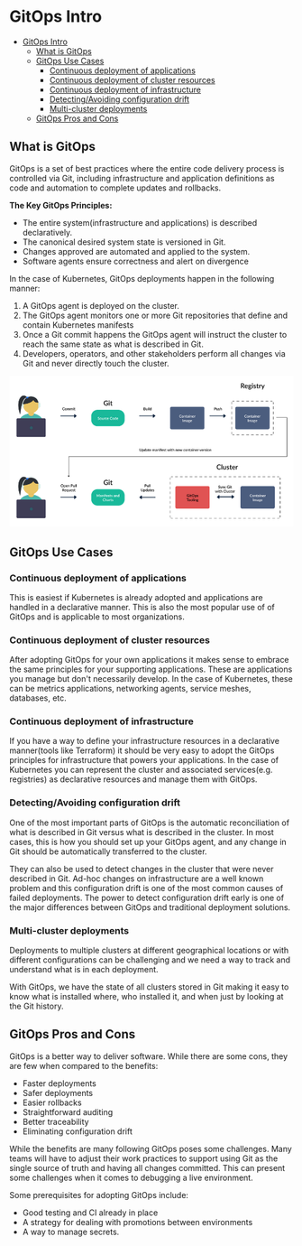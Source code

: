 # GitOps Intro

<!--toc:start-->
- [GitOps Intro](#gitops-intro)
  - [What is GitOps](#what-is-gitops)
  - [GitOps Use Cases](#gitops-use-cases)
    - [Continuous deployment of applications](#continuous-deployment-of-applications)
    - [Continuous deployment of cluster resources](#continuous-deployment-of-cluster-resources)
    - [Continuous deployment of infrastructure](#continuous-deployment-of-infrastructure)
    - [Detecting/Avoiding configuration drift](#detectingavoiding-configuration-drift)
    - [Multi-cluster deployments](#multi-cluster-deployments)
  - [GitOps Pros and Cons](#gitops-pros-and-cons)
<!--toc:end-->

## What is GitOps
GitOps is a set of best practices where the entire code delivery process is controlled via Git, including infrastructure and application definitions as code and automation to complete updates and rollbacks.

**The Key GitOps Principles:**
- The entire system(infrastructure and applications) is described declaratively.
- The canonical desired system state is versioned in Git.
- Changes approved are automated and applied to the system.
- Software agents ensure correctness and alert on divergence

In the case of Kubernetes, GitOps deployments happen in the following manner:
1. A GitOps agent is deployed on the cluster.
2. The GitOps agent monitors one or more Git repositories that define and contain Kubernetes manifests
3. Once a Git commit happens the GitOps agent will instruct the cluster to reach the same state as what is described in Git.
4. Developers, operators, and other stakeholders perform all changes via Git and never directly touch the cluster.

![gitops_workflow](./assets/gitops_workflow.png)

## GitOps Use Cases

### Continuous deployment of applications
This is easiest if Kubernetes is already adopted and applications are handled in a declarative manner. This is also the most popular use of of GitOps and is applicable to most organizations. 

### Continuous deployment of cluster resources
After adopting GitOps for your own applications it makes sense to embrace the same principles for your supporting applications. These are applications you manage but don't necessarily develop. In the case of Kubernetes, these can be metrics applications, networking agents, service meshes, databases, etc. 

### Continuous deployment of infrastructure
If you have a way to define your infrastructure resources in a declarative manner(tools like Terraform) it should be very easy to adopt the GitOps principles for infrastructure that powers your applications. In the case of Kubernetes you can represent the cluster and associated services(e.g. registries) as declarative resources and manage them with GitOps.

### Detecting/Avoiding configuration drift
One of the most important parts of GitOps is the automatic reconciliation of what is described in Git versus what is described in the cluster. In most cases, this is how you should set up your GitOps agent, and any change in Git should be automatically transferred to the cluster.

They can also be used to detect changes in the cluster that were never described in Git. Ad-hoc changes on infrastructure are a well known problem and this configuration drift is one of the most common causes of failed deployments. The power to detect configuration drift early is one of the major differences between GitOps and traditional deployment solutions.

### Multi-cluster deployments
Deployments to multiple clusters at different geographical locations or with different configurations can be challenging and we need a way to track and understand what is in each deployment.

With GitOps, we have the state of all clusters stored in Git making it easy to know what is installed where, who installed it, and when just by looking at the Git history.

## GitOps Pros and Cons
GitOps is a better way to deliver software. While there are some cons, they are few when compared to the benefits:
- Faster deployments
- Safer deployments
- Easier rollbacks
- Straightforward auditing
- Better traceability
- Eliminating configuration drift

While the benefits are many following GitOps poses some challenges. Many teams will have to adjust their work practices to support using Git as the single source of truth and having all changes committed. This can present some challenges when it comes to debugging a live environment.

Some prerequisites for adopting GitOps include:
- Good testing and CI already in place
- A strategy for dealing with promotions between environments
- A way to manage secrets.
